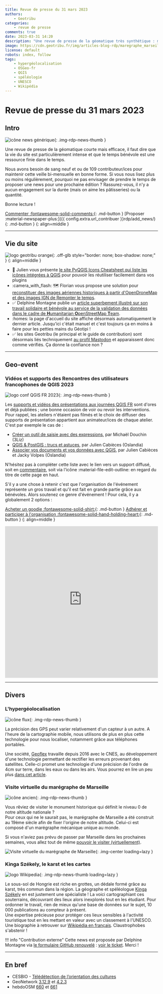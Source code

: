 ```yaml
---
title: Revue de presse du 31 mars 2023
authors:
    - Geotribu
categories:
    - revue de presse
comments: true
date: 2023-03-31 14:20
description: "Une revue de presse de la géomatique très synthétique : marégraphe 3D, ressources des journées QGIS FR 2023, hypergéolocalisation et une spéléologue cartographe"
image: https://cdn.geotribu.fr/img/articles-blog-rdp/maregraphe_marseille.png
license: default
robots: index, follow
tags:
    - hypergéolocalisation
    - OSGeo-fr
    - QGIS
    - spéléologie
    - UNESCO
    - Wikipédia
---
```


# Revue de presse du 31 mars 2023

## Intro

![icône news générique](https://cdn.geotribu.fr/img/internal/icons-rdp-news/news.png "icône news générique"){: .img-rdp-news-thumb }

Une revue de presse de la géomatique courte mais efficace, il faut dire que la vie du site est particulièrement intense et que le temps bénévole est une ressource finie dans le temps.

Nous avons besoin de sang neuf et ou de 109 contributeur/ices pour maintenir cette veille bi-mensuelle en bonne forme. Si vous nous lisez plus ou moins régulièrement, pourquoi ne pas envisager de prendre le temps de proposer une news pour une prochaine édition ? Rassurez-vous, il n'y a aucun engagement sur la durée (mais on aime les pâtisseries) ou la quantité.

Bonne lecture !

[Commenter :fontawesome-solid-comments:](#__comments){: .md-button }
[Proposer :material-newspaper-plus:]({{ config.extra.url_contribuer }}rdp/add_news/){: .md-button }
{: align=middle }

----

## Vie du site

![logo geotribu orange](https://cdn.geotribu.fr/img/internal/charte/geotribu_logo_rectangle_384x80.png "logo geotribu orange"){: .off-glb style="border: none; box-shadow: none;" }
{: align=middle }

- :book: Julien vous présente [le site PyQGIS Icons Cheatsheet qui liste les icônes intégrées à QGIS](../../articles/2023/2023-03-24_pyqgis-icones-cheatsheet-automatisation.md) pour pouvoir les réutiliser facilement dans vos plugins
- :camera_with_flash: :world_map: Florian vous propose une solution pour [reconstituer des images aériennes historiques à partir d'OpenDroneMap et des images IGN de Remonter le temps](../../articles/2023/2023-03-22_images_aeriennes_historiques.md).
- :white_check_mark: Delphine Montagne publie un [article superbement illustré sur son travail solidaire et bénévole au service de la validation des données dans le cadre de **H**umanitarian **O**penStreetMap **T**eam](../../articles/2023/2023-03-27_validation-data-HOT-OSM.md).
- :homes: la page d'accueil du site affiche désormais automatiquement le dernier article. Jusqu'ici c'était manuel et c'est toujours ça en moins à faire pour les petties mains du Géotipi !
- :white_check_mark: les sites Geotribu (le principal et le guide de contribution) sont désormais liés techniquement [au profil Mastodon](https://mapstodon.space/@geotribu) et apparaissent donc comme vérifiés. Ça donne la confiance non ?

----

## Geo-event

### Vidéos et supports des Rencontres des utilisateurs francophones de QGIS 2023

![logo conf QGIS FR 2023](https://cdn.geotribu.fr/img/external/salons_conferences/qgis_fr/qgis_journees_francophones_2023_logo.svg){: .img-rdp-news-thumb }

Les [supports et vidéos des présentations aux journées QGIS FR](https://conf.qgis.osgeo.fr/2023/03/24/retrouver_les_presentations_2023.html) sont d'ores et déjà publiées ; une bonne occasion de voir ou revoir les interventions. Pour rappel, les ateliers n'étaient pas filmés et le choix de diffuser des supports de présentation appartient aux animateur/ices de chaque atelier. C'est par exemple le cas de :

- [Créer un outil de saisie avec des expressions](https://docs.3liz.org/formation-qgis-expressions/tp_outil_saisie/), par Michaël Douchin (3Liz)
- [QGIS & PostGIS : trucs et astuces](https://troopa81.github.io/presentations/qgisuserfr_ws_postgis_qgis/ws_postgis_qgis.html), par Julien Cabièces (Oslandia)
- [Associer vos documents et vos données avec QGIS](https://troopa81.github.io/presentations/qgisuserfr_ws_qgisdocs/ws_qgisdocs.html#/), par Julien Cabièces et Jacky Volpes (Oslandia)

N'hésitez pas à compléter cette liste avec le lien vers un support diffusé, soit en [commentaire](#__comments), soit via l'icône :material-file-edit-outline: en regard du titre de cette page en haut.

S'il y a une chose à retenir c'est que l'organisation de l'événement représente un gros travail et qu'il est fait en grande partie grâce aux bénévoles. Alors soutenez ce genre d'événement ! Pour cela, il y a globalement 2 options :

[Acheter un goodie :fontawesome-solid-shirt:](https://conf.qgis.osgeo.fr/z55_qgis_shop.html#!/all){: .md-button }
[Adhérer et participer à l'organisation :fontawesome-solid-hand-holding-heart:](https://www.osgeo.fr/comment/adherer/){: .md-button }
{: align=middle }

<iframe width="100%" height="500" src="https://www.youtube-nocookie.com/embed/videoseries?list=PLAl6XWer3JnMVkGTqU2zRp_n3xIeaQt-1" title="YouTube video player" frameborder="0" allow="accelerometer; autoplay; clipboard-write; encrypted-media; gyroscope; picture-in-picture; web-share" allowfullscreen></iframe>

----

## Divers

### L'hypergéolocalisation

![icône flux](https://cdn.geotribu.fr/img/internal/icons-rdp-news/flux.png){: .img-rdp-news-thumb }

La précision des GPS peut varier relativement d'un capteur à un autre. A l'heure de la cartographie mobile, nous utilisons de plus en plus cette technologie pour nous localiser, notamment grâce aux téléphones portables.

Une société, [Geoflex](https://www.geoflex.xyz/) travaille depuis 2016 avec le CNES, au développement d'une technologie permettant de rectifier les erreurs provenant des satellites. Celle-ci promet une technologie d'une précision de l'ordre de 4cm sur terre, dans les eaux ou dans les airs. Vous pourrez en lire un peu plus [dans cet article](https://siecledigital.fr/2023/03/21/geoflex-hypergeolocalisation-levee/).

### Visite virtuelle du marégraphe de Marseille

![icône ancien](https://cdn.geotribu.fr/img/internal/icons-rdp-news/ancien.png){: .img-rdp-news-thumb }

Vous rêviez de visiter le monument historique qui définit le niveau 0 de notre altitude nationale ?  
Pour ceux qui ne le saurait pas, le marégraphe de Marseille a été construit au 19ème siècle afin de fixer l'origine de notre altitude. Celui-ci est composé d'un marégraphe mécanique unique au monde.

Si vous n'aviez pas prévu de passer par Marseille dans les prochaines semaines, vous allez tout de même [pouvoir le visiter (virtuellement)](https://amis-maregraphe-marseille.fr/wp-content/plugins/visite-virtuelle/maregraphe/maregraphe.html).

![Visite virtuelle du marégraphe de Marseille](https://cdn.geotribu.fr/img/articles-blog-rdp/maregraphe_marseille.png){: .img-center loading=lazy }

### Kinga Székely, le karst et les cartes

![logo Wikipedia](https://cdn.geotribu.fr/img/logos-icones/divers/wikipedia.png "logo Wikipedia"){: .img-rdp-news-thumb loading=lazy }

Le sous-sol de Hongrie est riche en grottes, un dédale formé grâce au karst, très commun dans la région. La géographe et spéléologue [Kinga Székely](https://fr.wikipedia.org/wiki/Kinga_Sz%C3%A9kely) en est justement une spécialiste ! La voici cartographiant ces souterrains, découvrant des lieux alors inexplorés tout en les étudiant. Pour ordonner le travail, rien de mieux qu'une base de données sur le sujet, 10 000 publications au compteur à présent.  
Une expertise précieuse pour protéger ces lieux sensibles à l'activité touristique tout en les mettant en valeur avec un classement à l'UNESCO. Une biographie à retrouver sur [Wikipédia en français](https://fr.wikipedia.org/wiki/Kinga_Sz%C3%A9kely).
Claustrophobes s'abstenir !

!!! info "Contribution externe"
    Cette news est proposée par Delphine Montagne via [le formulaire GitHub renouvelé](https://github.com/geotribu/website/issues/new?assignees=Guts&labels=contribution+externe%2Crdp%2Ctriage&template=RDP_NEWS.yml) : [voir le ticket](https://github.com/geotribu/website/issues/891). Merci !

----

## En bref

- CESBIO - [Télédétection de l’orientation des cultures](https://labo.obs-mip.fr/multitemp/teledetection-de-lorientation-des-cultures/)
- GeoNetwork [3.12.9](https://geonetwork-opensource.org/manuals/trunk/en/overview/change-log/version-3.12.9.html) et [4.2.3](https://geonetwork-opensource.org/manuals/4.0.x/en/overview/change-log/version-4.2.3.html)
- hebdoOSM [660](https://weeklyosm.eu/fr/archives/16378) et [661](https://weeklyosm.eu/fr/archives/16390)
